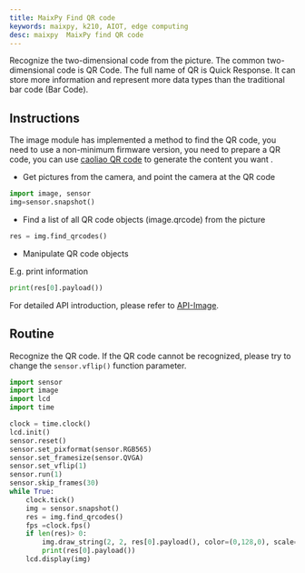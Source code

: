 ```yaml
---
title: MaixPy Find QR code
keywords: maixpy, k210, AIOT, edge computing
desc: maixpy  MaixPy find QR code
---
```



Recognize the two-dimensional code from the picture. The common two-dimensional code is QR Code. The full name of QR is Quick Response. It can store more information and represent more data types than the traditional bar code (Bar Code).

## Instructions

The image module has implemented a method to find the QR code, you need to use a non-minimum firmware version, you need to prepare a QR code, you can use [caoliao QR code](https://cli.im/) to generate the content you want .

* Get pictures from the camera, and point the camera at the QR code

```python
import image, sensor
img=sensor.snapshot()
```

* Find a list of all QR code objects (image.qrcode) from the picture

```python
res = img.find_qrcodes()
```

* Manipulate QR code objects

E.g. print information

```python
print(res[0].payload())
```

For detailed API introduction, please refer to [API-Image](../../api_reference/machine_vision/image/image.md).

## Routine

Recognize the QR code. If the QR code cannot be recognized, please try to change the `sensor.vflip()` function parameter.

```python
import sensor
import image
import lcd
import time

clock = time.clock()
lcd.init()
sensor.reset()
sensor.set_pixformat(sensor.RGB565)
sensor.set_framesize(sensor.QVGA)
sensor.set_vflip(1)
sensor.run(1)
sensor.skip_frames(30)
while True:
    clock.tick()
    img = sensor.snapshot()
    res = img.find_qrcodes()
    fps =clock.fps()
    if len(res)> 0:
        img.draw_string(2, 2, res[0].payload(), color=(0,128,0), scale=2)
        print(res[0].payload())
    lcd.display(img)
```
